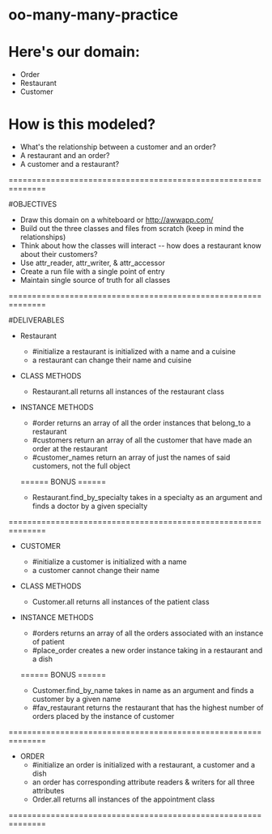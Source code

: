 # oo-many-many-practice

# Here's our domain:
  * Order
  * Restaurant
  * Customer

# How is this modeled?
  * What's the relationship between a customer and an order?
  * A restaurant and an order?
  * A customer and a restaurant?

==============================================================

#OBJECTIVES
  * Draw this domain on a whiteboard or http://awwapp.com/
  * Build out the three classes and files from scratch (keep in mind the relationships)
  * Think about how the classes will interact -- how does a restaurant know about their customers?
  * Use attr_reader, attr_writer, & attr_accessor
  * Create a run file with a single point of entry
  * Maintain single source of truth for all classes

==============================================================

#DELIVERABLES
  * Restaurant
    * #initialize a restaurant is initialized with a name and a cuisine
    * a restaurant can change their name and cuisine

  * CLASS METHODS
    * Restaurant.all returns all instances of the restaurant class

  * INSTANCE METHODS
    * #order returns an array of all the order instances that belong_to a restaurant
    * #customers return an array of all the customer that have made an order at the restaurant
    * #customer_names return an array of just the names of said customers, not the full object

    ====== BONUS ======
    * Restaurant.find_by_specialty takes in a specialty as an argument and finds a doctor by a given specialty

==============================================================
  * CUSTOMER
    * #initialize a customer is initialized with a name
    * a customer cannot change their name

  * CLASS METHODS
    * Customer.all returns all instances of the patient class

  * INSTANCE METHODS
    * #orders returns an array of all the orders associated with an instance of patient
    * #place_order creates a new order instance taking in a restaurant and a dish
    
    ====== BONUS ======
    * Customer.find_by_name takes in name as an argument and finds a customer by a given name
    * #fav_restaurant returns the restaurant that has the highest number of orders placed by the instance of customer

==============================================================
  * ORDER
    * #initialize an order is initialized with a restaurant, a customer and a dish
    * an order has corresponding attribute readers & writers for all three attributes
    * Order.all returns all instances of the appointment class

==============================================================
